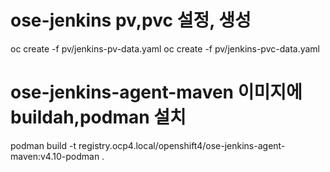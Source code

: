 # ose-jenkins pv,pvc 설정, 생성

oc create -f pv/jenkins-pv-data.yaml
oc create -f pv/jenkins-pvc-data.yaml

# ose-jenkins-agent-maven 이미지에 buildah,podman 설치

podman build -t registry.ocp4.local/openshift4/ose-jenkins-agent-maven:v4.10-podman .
